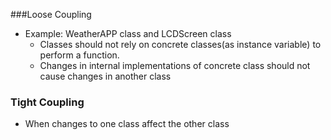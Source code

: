 ###Loose Coupling
* Example: WeatherAPP class and LCDScreen class
  * Classes should not rely on concrete classes(as instance variable) to perform a function. 
  * Changes in internal implementations of concrete class should not cause changes in another class
### Tight Coupling 
  * When changes to one class affect the other class